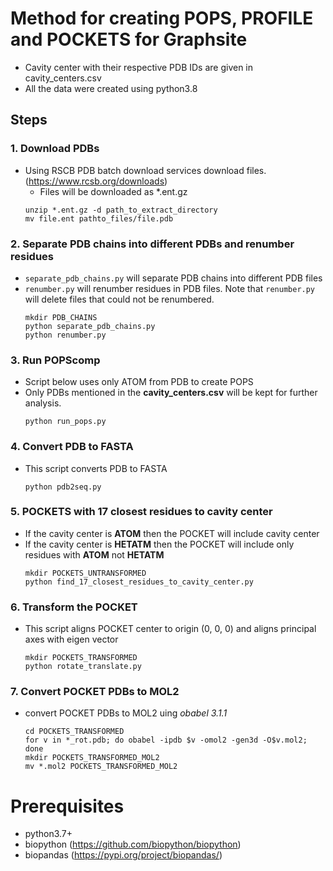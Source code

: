 # Method for creating POPS, PROFILE and POCKETS for Graphsite

* Cavity center with their respective PDB IDs are given in cavity_centers.csv
* All the data were created using python3.8

## **Steps**

### 1. Download PDBs
* Using RSCB PDB batch download services download files. (https://www.rcsb.org/downloads)
  * Files will be downloaded as *.ent.gz  
  ```
  unzip *.ent.gz -d path_to_extract_directory
  mv file.ent pathto_files/file.pdb
  ```

### 2. Separate PDB chains into different PDBs and renumber residues
* ```separate_pdb_chains.py``` will separate PDB chains into different PDB files
* ```renumber.py``` will renumber residues in PDB files. Note that ```renumber.py``` will delete files that could not be renumbered.   
  ```
  mkdir PDB_CHAINS
  python separate_pdb_chains.py
  python renumber.py
  ```

### 3. Run POPScomp
* Script below uses only ATOM from PDB to create POPS
* Only PDBs mentioned in the **cavity_centers.csv** will be kept for further analysis. 
  ```
  python run_pops.py
  ```

### 4. Convert PDB to FASTA
* This script converts PDB to FASTA
  ```
  python pdb2seq.py
  ```

### 5. POCKETS with 17 closest residues to cavity center
* If the cavity center is **ATOM** then the POCKET will include cavity center
* If the cavity center is **HETATM** then the POCKET will include only residues with **ATOM** not **HETATM**
  ```
  mkdir POCKETS_UNTRANSFORMED
  python find_17_closest_residues_to_cavity_center.py
  ```

### 6. Transform the POCKET
* This script aligns POCKET center to origin (0, 0, 0) and aligns principal axes with eigen vector
  ```
  mkdir POCKETS_TRANSFORMED
  python rotate_translate.py
  ```

### 7. Convert POCKET PDBs to MOL2
* convert POCKET PDBs to MOL2 uing *obabel 3.1.1*
  ```
  cd POCKETS_TRANSFORMED
  for v in *_rot.pdb; do obabel -ipdb $v -omol2 -gen3d -O$v.mol2; done
  mkdir POCKETS_TRANSFORMED_MOL2
  mv *.mol2 POCKETS_TRANSFORMED_MOL2
  ```
 
 # Prerequisites
 - python3.7+
 - biopython (https://github.com/biopython/biopython)
 - biopandas (https://pypi.org/project/biopandas/)
